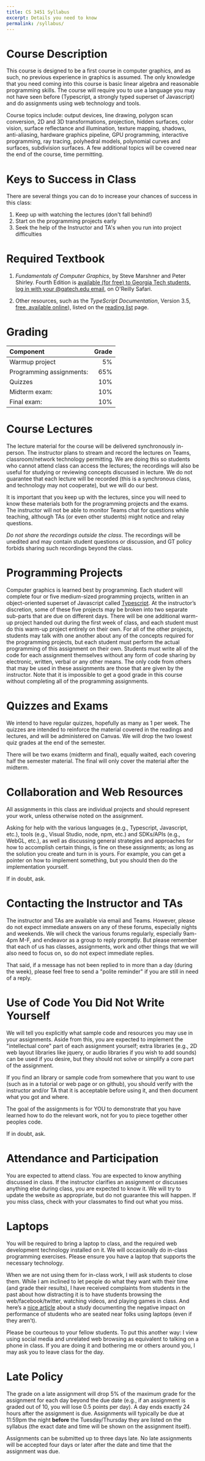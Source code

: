 ```yaml
---
title: CS 3451 Syllabus
excerpt: Details you need to know
permalink: /syllabus/
---
```


# Course Description

This course is designed to be a first course in computer graphics, and as such, no previous experience in graphics is assumed. The only knowledge that you need coming into this course is basic linear algebra and reasonable programming skills. The course will require you to use a language you may not have seen before (Typescript, a strongly typed superset of Javascript) and do assignments using web technology and tools. 

Course topics include: output devices, line drawing, polygon scan conversion, 2D and 3D transformations, projection, hidden surfaces, color vision, surface reflectance and illumination, texture mapping, shadows, anti-aliasing, hardware graphics pipeline, GPU programming, interactive programming, ray tracing, polyhedral models, polynomial curves and surfaces, subdivision surfaces. A few additional topics will be covered near the end of the course, time permitting.

# Keys to Success in Class

There are several things you can do to increase your chances of success in this class:

1) Keep up with watching the lectures (don't fall behind!)
2) Start on the programming projects early
3) Seek the help of the Instructor and TA's when you run into project difficulties

# Required Textbook
1. *Fundamentals of Computer Graphics*, by Steve Marshner and Peter Shirley. Fourth Edition is [available (for free) to Georgia Tech students, log in with your @gatech.edu email](https://learning.oreilly.com/library/view/fundamentals-of-computer/9781482229417/), on O'Reilly Safari.

2. Other resources, such as the *TypeScript Documentation*, Version 3.5, [free, available online](http://www.typescriptlang.org/docs/home.html)), listed on the [reading list](readings) page.


# Grading

|Component|Grade|
|:--------|----:|
|Warmup project|5%|
|Programming assignments:|65%|
|Quizzes|10%|
|Midterm exam:| 10% |
|Final exam:| 10% |

# Course Lectures

The lecture material for the course will be delivered synchronously in-person. The instructor plans to stream and record the lectures on Teams, classroom/network technology permitting.  We are doing this so students who cannot attend class can access the lectures; the recordings will also be useful for studying or reviewing concepts discussed in lecture.  We do not guarantee that each lecture will be recorded (this is a synchronous class, and technology may not cooperate), but we will do our best.

It is important that you keep up with the lectures, since you will need to know these materials both for the programming projects and the exams. The instructor will not be able to monitor Teams chat for questions while teaching, although TAs (or even other students) might notice and relay questions.

*Do not share the recordings outside the class*. The recordings will be unedited and may contain student questions or discussion, and GT policy forbids sharing such recordings beyond the class.

# Programming Projects

Computer graphics is learned best by programming. Each student will complete four or five medium-sized programming projects, written in an object-oriented superset of Javascript called [Typescript](http://www.typescriptlang.org). At the instructor’s discretion, some of these five projects may be broken into two separate sub-parts that are due on different days. There will be one additional warm-up project handed out during the first week of class, and each student must do this warm-up project entirely on their own. For all of the other projects, students may talk with one another about any of the concepts required for the programming projects, but each student must perform the actual programming of this assignment on their own. Students must write all of the code for each assignment themselves without any form of code sharing by electronic, written, verbal or any other means. The only code from others that may be used in these assignments are those that are given by the instructor. Note that it is impossible to get a good grade in this course without completing all of the programming assignments.

# Quizzes and Exams

We intend to have regular quizzes, hopefully as many as 1 per week. The quizzes are intended to reinforce the material covered in the readings and lectures, and will be administered on Canvas. We will drop the two lowest quiz grades at the end of the semester.

There will be two exams (midterm and final), equally waited, each covering half the semester material.  The final will only cover the material after the midterm.

# Collaboration and Web Resources

All assignments in this class are individual projects and should represent your work, unless otherwise noted on the assignment.

Asking for help with the various languages (e.g., Typescript, Javascript, etc.), tools (e.g., Visual Studio, node, npm, etc.) and SDKs/APIs (e.g., WebGL, etc.), as well as discussing general strategies and approaches for how to accomplish certain things, is fine on these assignments;  as long as the solution you create and turn in is yours.  For example, you can get a pointer on how to implement something, but you should then do the implementation yourself.

If in doubt, ask.

# Contacting the Instructor and TAs

The instructor and TAs are available via email and Teams. However, please do not expect immediate answers on any of these forums, especially nights and weekends.  We will check the various forums regularly, especially 9am-4pm M-F, and endeavor as a group to reply promptly.  But please remember that each of us has classes, assignments, work and other things that we will also need to focus on, so do not expect immediate replies.  

That said, if a message has not been replied to in more than a day (during the week), please feel free to send a "polite reminder" if you are still in need of a reply.   

# Use of Code You Did Not Write Yourself

We will tell you explicitly what sample code and resources you may use in your assignments. Aside from this, you are expected to implement the "intellectual core" part of each assignment yourself; extra libraries (e.g., 2D web layout libraries like jquery, or audio libraries if you wish to add sounds) can be used if you desire, but they should not solve or simplify a core part of the assignment.   

If you find an library or sample code from somewhere that you want to use (such as in a tutorial or web page or on github), you should verify with the instructor and/or TA that it is acceptable before using it, and then document what you got and where. 

The goal of the assignments is for YOU to demonstrate that you have learned how to do the relevant work, not for you to piece together other peoples code.  

If in doubt, ask.

# Attendance and Participation

You are expected to attend class. You are expected to know anything discussed in class. If the instructor clarifies an assignment or discusses anything else during class, you are expected to know it. We will try to update the website as appropriate, but do not guarantee this will happen. If you miss class, check with your classmates to find out what you miss.

# Laptops

You will be required to bring a laptop to class, and the required web development technology installed on it. We will occasionally do in-class programming exercises. Please ensure you have a laptop that supports the necessary technology.

When we are not using them for in-class work, I will ask students to close them.  While I am inclined to let people do what they want with their time (and grade their results), I have received complaints from students in the past about how distracting it is to have students browsing the web/facebook/twitter, watching videos, and playing games in class. And here’s a [nice article](http://www.theglobeandmail.com/life/parenting/back-to-school/laptops-in-class-lowers-students-grades-canadian-study/article13759430/) about a study documenting the negative impact on performance of students who are seated near folks using laptops (even if they aren’t).

Please be courteous to your fellow students. To put this another way:  I view using social media and unrelated web browsing as equivalent to talking on a phone in class. If you are doing it and bothering me or others around you, I may ask you to leave class for the day.

# Late Policy

The grade on a late assignment will drop 5% of the maximum grade for the assignment for each day beyond the due date (e.g., if an assignment is graded out of 10, you will lose 0.5 points per day). A day ends exactly 24 hours after the assignment is due. Assignments will typically be due at 11:59pm the night **before** the Tuesday/Thursday they are listed on the syllabus (the exact date and time will be shown on the assignment itself).

Assignments can be submitted up to three days late.  No late assignments will be accepted four days or later after the date and time that the assignment was due.  